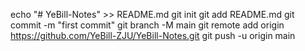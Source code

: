 echo "# YeBill-Notes" >> README.md
git init
git add README.md
git commit -m "first commit"
git branch -M main
git remote add origin https://github.com/YeBill-ZJU/YeBill-Notes.git
git push -u origin main
